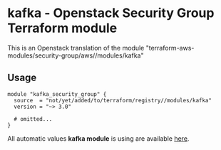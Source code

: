 # kafka - Openstack Security Group Terraform module

This is an Openstack translation of the module "terraform-aws-modules/security-group/aws//modules/kafka"

## Usage

```hcl
module "kafka_security_group" {
  source  = "not/yet/added/to/terraform/registry//modules/kafka"
  version = "~> 3.0"

  # omitted...
}
```

All automatic values **kafka module** is using are available [here](https://github.com/terraform-aws-modules/terraform-aws-security-group/blob/master/modules/kafka/auto_values.tf).

<!-- BEGINNING OF PRE-COMMIT-TERRAFORM DOCS HOOK -->
<!-- END OF PRE-COMMIT-TERRAFORM DOCS HOOK -->
